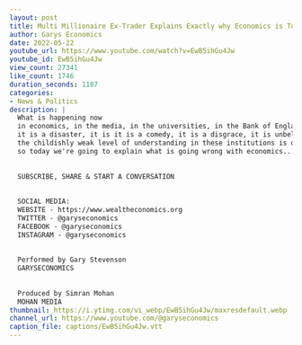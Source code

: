 ```yaml
---
layout: post
title: Multi Millionaire Ex-Trader Explains Exactly why Economics is Totally Broken
author: Garys Economics
date: 2022-05-22
youtube_url: https://www.youtube.com/watch?v=EwB5ihGu4Jw
youtube_id: EwB5ihGu4Jw
view_count: 27341
like_count: 1746
duration_seconds: 1107
categories:
- News & Politics
description: |
  What is happening now 
  in economics, in the media, in the universities, in the Bank of England, in the government 
  it is a disaster, it is it is a comedy, it is a disgrace, it is unbelievable 
  the childishly weak level of understanding in these institutions is destroying the economy of this country and the lives of people in this country, so people need to understand it 
  so today we're going to explain what is going wrong with economics...
  
  
  SUBSCRIBE, SHARE & START A CONVERSATION
  
  
  SOCIAL MEDIA:
  WEBSITE - https://www.wealtheconomics.org
  TWITTER - @garyseconomics
  FACEBOOK - @garyseconomics
  INSTAGRAM - @garyseconomics
  
  
  Performed by Gary Stevenson
  GARYSECONOMICS
  
  
  Produced by Simran Mohan
  MOHAN MEDIA
thumbnail: https://i.ytimg.com/vi_webp/EwB5ihGu4Jw/maxresdefault.webp
channel_url: https://www.youtube.com/@garyseconomics
caption_file: captions/EwB5ihGu4Jw.vtt
---
```

